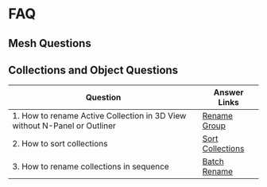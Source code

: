 # FAQ

## Mesh Questions

## Collections and Object Questions
| Question | Answer Links |
|---|---|
| 1. How to rename Active Collection in 3D View without N-Panel or Outliner | [Rename Group](tools.md#rename-group) |
| 2. How to sort collections | [Sort Collections](tools.md#sort-collections) |
| 3. How to rename collections in sequence | [Batch Rename](tools.md#batch-rename-groups) |
